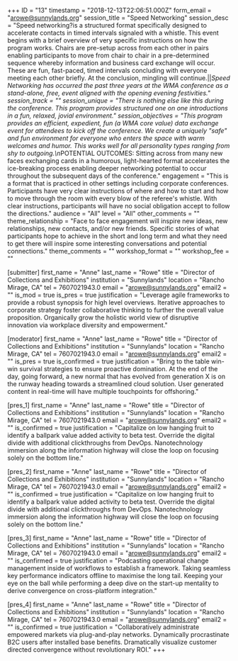 +++
ID = "13"
timestamp = "2018-12-13T22:06:51.000Z"
form_email = "arowe@sunnylands.org"
session_title = "Speed Networking"
session_desc = "Speed networking?is a structured format specifically designed to accelerate contacts in timed intervals signaled with a whistle. This event begins with a brief overview of very specific instructions on how the program works. Chairs are pre-setup across from each other in pairs enabling participants to move from chair to chair in a pre-determined sequence whereby information and business card exchange will occur. These are fun, fast-paced, timed intervals concluding with everyone meeting each other briefly. At the conclusion, mingling will continue.||*Speed Networking has occurred the past three years at the WMA conference as a stand-alone, free, event aligned with the opening evening festivities."
session_track = ""
session_unique = "There is nothing else like this during the conference. This program provides structured one on one introductions in a fun, relaxed, jovial environment."
session_objectives = "This program provides an efficient, expedient, fun (a WMA core value) data exchange event for attendees to kick off the conference. We create a uniquely \"safe\" and fun environment for everyone who enters the space with warm welcomes and humor. This works well for all personality types ranging from shy to outgoing.\n*POTENTIAL OUTCOMES: Sitting across from many new faces exchanging cards in a humorous, light-hearted format accelerates the ice-breaking process enabling deeper networking potential to occur throughout the subsequent days of the conference."
engagement = "This is a format that is practiced in other settings including corporate conferences. Participants have very clear instructions of where and how to start and how to move through the room with every blow of the referee's whistle. With clear instructions, participants will have no social obligation accept to follow the directions."
audience = "All"
level = "All"
other_comments = ""
theme_relationship = "Face to face engagement will inspire new ideas, new relationships, new contacts, and/or new friends. Specific stories of what participants hope to achieve in the short and long term and what they need to get there will inspire some interesting conversations and potential connections."
theme_comments = ""
workshop_format = ""
workshop_fee = ""

[submitter]
first_name = "Anne"
last_name = "Rowe"
title = "Director of Collections and Exhibitions"
institution = "Sunnylands"
location = "Rancho Mirage, CA"
tel = 7607021943.0
email = "arowe@sunnylands.org"
email2 = ""
is_mod = true
is_pres = true
justification = "Leverage agile frameworks to provide a robust synopsis for high level overviews. Iterative approaches to corporate strategy foster collaborative thinking to further the overall value proposition. Organically grow the holistic world view of disruptive innovation via workplace diversity and empowerment."

[moderator]
first_name = "Anne"
last_name = "Rowe"
title = "Director of Collections and Exhibitions"
institution = "Sunnylands"
location = "Rancho Mirage, CA"
tel = 7607021943.0
email = "arowe@sunnylands.org"
email2 = ""
is_pres = true
is_confirmed = true
justification = "Bring to the table win-win survival strategies to ensure proactive domination. At the end of the day, going forward, a new normal that has evolved from generation X is on the runway heading towards a streamlined cloud solution. User generated content in real-time will have multiple touchpoints for offshoring."

[pres_1]
first_name = "Anne"
last_name = "Rowe"
title = "Director of Collections and Exhibitions"
institution = "Sunnylands"
location = "Rancho Mirage, CA"
tel = 7607021943.0
email = "arowe@sunnylands.org"
email2 = ""
is_confirmed = true
justification = "Capitalize on low hanging fruit to identify a ballpark value added activity to beta test. Override the digital divide with additional clickthroughs from DevOps. Nanotechnology immersion along the information highway will close the loop on focusing solely on the bottom line."

[pres_2]
first_name = "Anne"
last_name = "Rowe"
title = "Director of Collections and Exhibitions"
institution = "Sunnylands"
location = "Rancho Mirage, CA"
tel = 7607021943.0
email = "arowe@sunnylands.org"
email2 = ""
is_confirmed = true
justification = "Capitalize on low hanging fruit to identify a ballpark value added activity to beta test. Override the digital divide with additional clickthroughs from DevOps. Nanotechnology immersion along the information highway will close the loop on focusing solely on the bottom line."

[pres_3]
first_name = "Anne"
last_name = "Rowe"
title = "Director of Collections and Exhibitions"
institution = "Sunnylands"
location = "Rancho Mirage, CA"
tel = 7607021943.0
email = "arowe@sunnylands.org"
email2 = ""
is_confirmed = true
justification = "Podcasting operational change management inside of workflows to establish a framework. Taking seamless key performance indicators offline to maximise the long tail. Keeping your eye on the ball while performing a deep dive on the start-up mentality to derive convergence on cross-platform integration."

[pres_4]
first_name = "Anne"
last_name = "Rowe"
title = "Director of Collections and Exhibitions"
institution = "Sunnylands"
location = "Rancho Mirage, CA"
tel = 7607021943.0
email = "arowe@sunnylands.org"
email2 = ""
is_confirmed = true
justification = "Collaboratively administrate empowered markets via plug-and-play networks. Dynamically procrastinate B2C users after installed base benefits. Dramatically visualize customer directed convergence without revolutionary ROI."
+++
